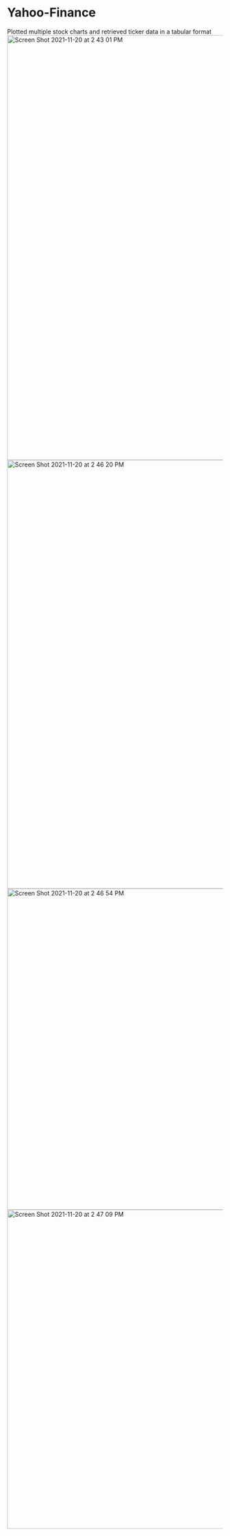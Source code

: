 # Yahoo-Finance
Plotted multiple stock charts and retrieved ticker data in a tabular format
<img width="992" alt="Screen Shot 2021-11-20 at 2 43 01 PM" src="https://user-images.githubusercontent.com/87383376/142720972-bfa77e71-abb1-4834-9322-89cb9a74cd52.png">
<img width="1001" alt="Screen Shot 2021-11-20 at 2 46 20 PM" src="https://user-images.githubusercontent.com/87383376/142721052-e5bf0131-afd2-41e1-9755-b7595716fb64.png">
<img width="750" alt="Screen Shot 2021-11-20 at 2 46 54 PM" src="https://user-images.githubusercontent.com/87383376/142721072-c32df66b-f61d-4470-ba74-91be6ec4fee7.png">
<img width="745" alt="Screen Shot 2021-11-20 at 2 47 09 PM" src="https://user-images.githubusercontent.com/87383376/142721077-bcca7859-a4db-491f-8448-a5c0ad26883f.png">
